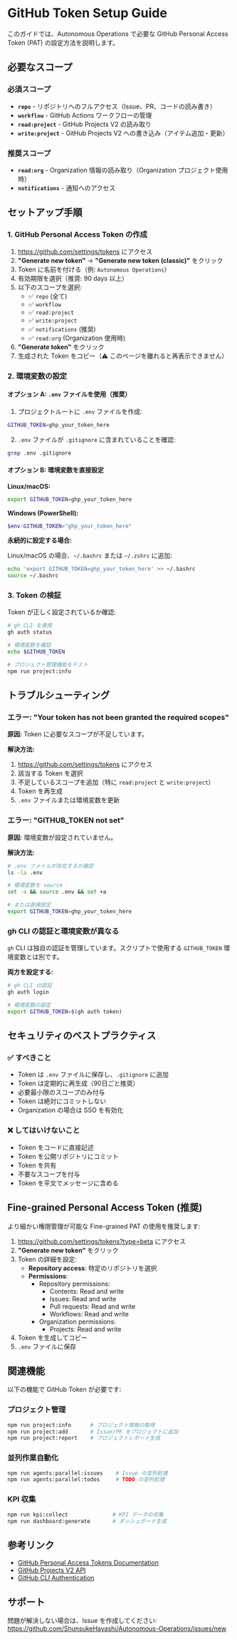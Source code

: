 # GitHub Token Setup Guide

このガイドでは、Autonomous Operations で必要な GitHub Personal Access Token (PAT) の設定方法を説明します。

## 必要なスコープ

### 必須スコープ
- **`repo`** - リポジトリへのフルアクセス（Issue、PR、コードの読み書き）
- **`workflow`** - GitHub Actions ワークフローの管理
- **`read:project`** - GitHub Projects V2 の読み取り
- **`write:project`** - GitHub Projects V2 への書き込み（アイテム追加・更新）

### 推奨スコープ
- **`read:org`** - Organization 情報の読み取り（Organization プロジェクト使用時）
- **`notifications`** - 通知へのアクセス

## セットアップ手順

### 1. GitHub Personal Access Token の作成

1. https://github.com/settings/tokens にアクセス
2. **"Generate new token"** → **"Generate new token (classic)"** をクリック
3. Token に名前を付ける（例: `Autonomous Operations`）
4. 有効期限を選択（推奨: 90 days 以上）
5. 以下のスコープを選択:
   - ✅ `repo` (全て)
   - ✅ `workflow`
   - ✅ `read:project`
   - ✅ `write:project`
   - ✅ `notifications` (推奨)
   - ✅ `read:org` (Organization 使用時)
6. **"Generate token"** をクリック
7. 生成された Token をコピー（⚠️ このページを離れると再表示できません）

### 2. 環境変数の設定

#### オプション A: `.env` ファイルを使用（推奨）

1. プロジェクトルートに `.env` ファイルを作成:
```bash
GITHUB_TOKEN=ghp_your_token_here
```

2. `.env` ファイルが `.gitignore` に含まれていることを確認:
```bash
grep .env .gitignore
```

#### オプション B: 環境変数を直接設定

**Linux/macOS:**
```bash
export GITHUB_TOKEN=ghp_your_token_here
```

**Windows (PowerShell):**
```powershell
$env:GITHUB_TOKEN="ghp_your_token_here"
```

**永続的に設定する場合:**

Linux/macOS の場合、`~/.bashrc` または `~/.zshrc` に追加:
```bash
echo 'export GITHUB_TOKEN=ghp_your_token_here' >> ~/.bashrc
source ~/.bashrc
```

### 3. Token の検証

Token が正しく設定されているか確認:

```bash
# gh CLI を使用
gh auth status

# 環境変数を確認
echo $GITHUB_TOKEN

# プロジェクト管理機能をテスト
npm run project:info
```

## トラブルシューティング

### エラー: "Your token has not been granted the required scopes"

**原因:** Token に必要なスコープが不足しています。

**解決方法:**
1. https://github.com/settings/tokens にアクセス
2. 該当する Token を選択
3. 不足しているスコープを追加（特に `read:project` と `write:project`）
4. Token を再生成
5. `.env` ファイルまたは環境変数を更新

### エラー: "GITHUB_TOKEN not set"

**原因:** 環境変数が設定されていません。

**解決方法:**
```bash
# .env ファイルが存在するか確認
ls -la .env

# 環境変数を source
set -a && source .env && set +a

# または直接設定
export GITHUB_TOKEN=ghp_your_token_here
```

### gh CLI の認証と環境変数が異なる

`gh` CLI は独自の認証を管理しています。スクリプトで使用する `GITHUB_TOKEN` 環境変数とは別です。

**両方を設定する:**
```bash
# gh CLI の認証
gh auth login

# 環境変数の設定
export GITHUB_TOKEN=$(gh auth token)
```

## セキュリティのベストプラクティス

### ✅ すべきこと
- Token は `.env` ファイルに保存し、`.gitignore` に追加
- Token は定期的に再生成（90日ごと推奨）
- 必要最小限のスコープのみ付与
- Token は絶対にコミットしない
- Organization の場合は SSO を有効化

### ❌ してはいけないこと
- Token をコードに直接記述
- Token を公開リポジトリにコミット
- Token を共有
- 不要なスコープを付与
- Token を平文でメッセージに含める

## Fine-grained Personal Access Token (推奨)

より細かい権限管理が可能な Fine-grained PAT の使用を推奨します:

1. https://github.com/settings/tokens?type=beta にアクセス
2. **"Generate new token"** をクリック
3. Token の詳細を設定:
   - **Repository access**: 特定のリポジトリを選択
   - **Permissions**:
     - Repository permissions:
       - Contents: Read and write
       - Issues: Read and write
       - Pull requests: Read and write
       - Workflows: Read and write
     - Organization permissions:
       - Projects: Read and write
4. Token を生成してコピー
5. `.env` ファイルに保存

## 関連機能

以下の機能で GitHub Token が必要です:

### プロジェクト管理
```bash
npm run project:info      # プロジェクト情報の取得
npm run project:add       # Issue/PR をプロジェクトに追加
npm run project:report    # プロジェクトレポート生成
```

### 並列作業自動化
```bash
npm run agents:parallel:issues    # Issue の並列処理
npm run agents:parallel:todos     # TODO の並列処理
```

### KPI 収集
```bash
npm run kpi:collect              # KPI データの収集
npm run dashboard:generate       # ダッシュボード生成
```

## 参考リンク

- [GitHub Personal Access Tokens Documentation](https://docs.github.com/en/authentication/keeping-your-account-and-data-secure/managing-your-personal-access-tokens)
- [GitHub Projects V2 API](https://docs.github.com/en/issues/planning-and-tracking-with-projects/automating-your-project/using-the-api-to-manage-projects)
- [GitHub CLI Authentication](https://cli.github.com/manual/gh_auth_login)

## サポート

問題が解決しない場合は、Issue を作成してください:
https://github.com/ShunsukeHayashi/Autonomous-Operations/issues/new
